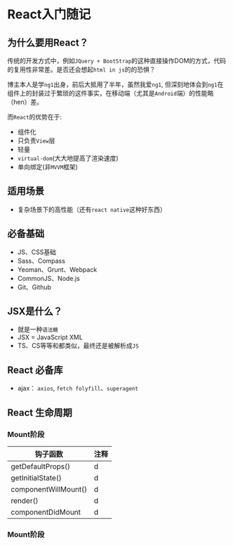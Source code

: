 # React入门随记

## 为什么要用React？

传统的开发方式中，例如`JQuery + BootStrap`的这种直接操作DOM的方式，代码的复用性非常差。是否还会想起`html in js`的的恐惧？

博主本人是学`ng1`出身，前后大抵用了半年，虽然我爱`ng1`, 但深刻地体会到`ng1`在组件上的封装过于繁琐的这件事实，在移动端（尤其是`Android`端）的性能略（hen）差。

而`React`的优势在于:

- 组件化
- 只负责`View`层
- 轻量
- `virtual-dom`(大大地提高了渲染速度)
- 单向绑定(非`MVVM`框架)

## 适用场景

- 复杂场景下的高性能（还有`react native`这种好东西）


## 必备基础

- JS、CSS基础
- Sass、Compass
- Yeoman、Grunt、Webpack
- CommonJS、Node.js
- Git、Github

## JSX是什么？

- 就是一种`语法糖`
- JSX = JavaScript XML
- TS、CS等等和都类似，最终还是被解析成`JS`


## React 必备库

- ajax： `axios`, `fetch folyfill`、`superagent`



## React 生命周期

### Mount阶段

钩子函数|注释
---|---
getDefaultProps()|d
getInitialState()|d
componentWillMount()|d
render()|d
componentDidMount|d

### Mount阶段








